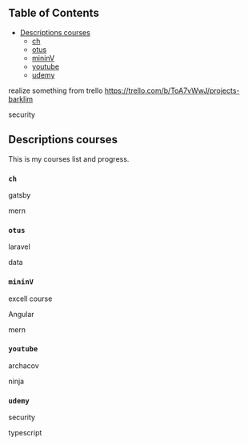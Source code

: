## Table of Contents

- [Descriptions courses](#descriptions-courses)
  - [ch](#ch)
  - [otus](#motus)
  - [mininV](#mininV)
  - [youtube](#youtube)
  - [udemy](#udemy)
  
realize something from trello https://trello.com/b/ToA7vWwJ/projects-barklim

security
  
## Descriptions courses

This is my courses list and progress.

### `ch`

gatsby

mern

### `otus`

laravel

data
  
### `mininV`
excell course 

Angular

mern

### `youtube`

archacov

ninja

### `udemy`

security 

typescript
